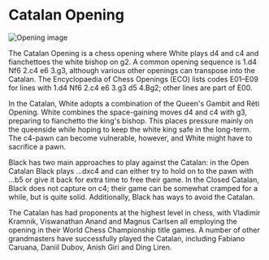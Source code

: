 # Catalan Opening

![Opening image](https://www.thechesswebsite.com/wp-content/uploads/2013/03/catalan-opening-featured1.jpg)

The Catalan Opening is a chess opening where White plays d4 and c4 and fianchettoes the white bishop on g2. A common opening sequence is 1.d4 Nf6 2.c4 e6 3.g3, although various other openings can transpose into the Catalan. The Encyclopaedia of Chess Openings (ECO) lists codes E01–E09 for lines with 1.d4 Nf6 2.c4 e6 3.g3 d5 4.Bg2; other lines are part of E00.

In the Catalan, White adopts a combination of the Queen's Gambit and Réti Opening. White combines the space-gaining moves d4 and c4 with g3, preparing to fianchetto the king's bishop. This places pressure mainly on the queenside while hoping to keep the white king safe in the long-term. The c4-pawn can become vulnerable, however, and White might have to sacrifice a pawn.

Black has two main approaches to play against the Catalan: in the Open Catalan Black plays ...dxc4 and can either try to hold on to the pawn with ...b5 or give it back for extra time to free their game. In the Closed Catalan, Black does not capture on c4; their game can be somewhat cramped for a while, but is quite solid. Additionally, Black has ways to avoid the Catalan.

The Catalan has had proponents at the highest level in chess, with Vladimir Kramnik, Viswanathan Anand and Magnus Carlsen all employing the opening in their World Chess Championship title games. A number of other grandmasters have successfully played the Catalan, including Fabiano Caruana, Daniil Dubov, Anish Giri and Ding Liren.